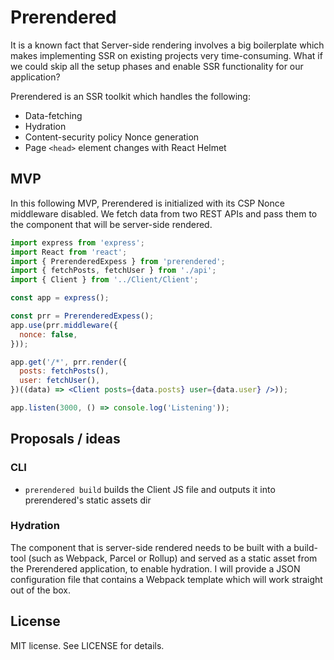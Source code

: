 # Prerendered

It is a known fact that Server-side rendering involves a big boilerplate which makes implementing SSR on existing projects very time-consuming. What if we could skip all the setup phases and enable SSR functionality for our application? 

Prerendered is an SSR toolkit which handles the following:

- Data-fetching
- Hydration
- Content-security policy Nonce generation
- Page `<head>` element changes with React Helmet

## MVP

In this following MVP, Prerendered is initialized with its CSP Nonce middleware disabled. We fetch data from two REST APIs and pass them to the component that will be server-side rendered.

```jsx
import express from 'express';
import React from 'react';
import { PrerenderedExpess } from 'prerendered';
import { fetchPosts, fetchUser } from './api';
import { Client } from '../Client/Client';

const app = express();

const prr = PrerenderedExpess();
app.use(prr.middleware({
  nonce: false,
}));

app.get('/*', prr.render({
  posts: fetchPosts(),
  user: fetchUser(),
})((data) => <Client posts={data.posts} user={data.user} />));

app.listen(3000, () => console.log('Listening'));
```

## Proposals / ideas

### CLI

- `prerendered build` builds the Client JS file and outputs it into prerendered's static assets dir

### Hydration

The component that is server-side rendered needs to be built with a build-tool (such as Webpack, Parcel or Rollup) and served as a static asset from the Prerendered application, to enable hydration. I will provide a JSON configuration file that contains a Webpack template which will work straight out of the box.

## License

MIT license. See LICENSE for details.